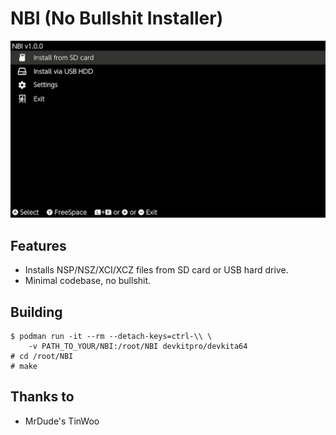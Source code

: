 # NBI (No Bullshit Installer)

![screenshot](screenshot.jpg)

## Features
- Installs NSP/NSZ/XCI/XCZ files from SD card or USB hard drive.
- Minimal codebase, no bullshit.

## Building
```
$ podman run -it --rm --detach-keys=ctrl-\\ \
	-v PATH_TO_YOUR/NBI:/root/NBI devkitpro/devkita64
# cd /root/NBI
# make
```

## Thanks to
- MrDude's TinWoo
